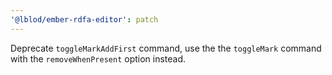 ```yaml
---
'@lblod/ember-rdfa-editor': patch
---
```


Deprecate `toggleMarkAddFirst` command, use the the `toggleMark` command with the `removeWhenPresent` option instead.
